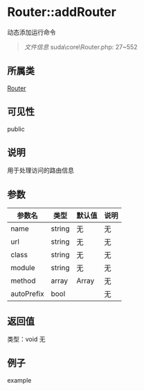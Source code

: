 # Router::addRouter
动态添加运行命令
> *文件信息* suda\core\Router.php: 27~552
## 所属类 

[Router](../Router.md)

## 可见性

  public  
## 说明

用于处理访问的路由信息

## 参数

| 参数名 | 类型 | 默认值 | 说明 |
|--------|-----|-------|-------|
| name |  string | 无 | 无 |
| url |  string | 无 | 无 |
| class |  string | 无 | 无 |
| module |  string | 无 | 无 |
| method |  array | Array | 无 |
| autoPrefix |  bool |  | 无 |

## 返回值
类型：void
无

## 例子

example